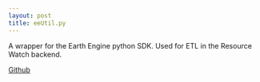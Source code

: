 ```yaml
---
layout: post
title: eeUtil.py
---
```


A wrapper for the Earth Engine python SDK. Used for ETL in the Resource Watch backend.
    
[Github](https://github.com/fgassert/eeUtil.py)
